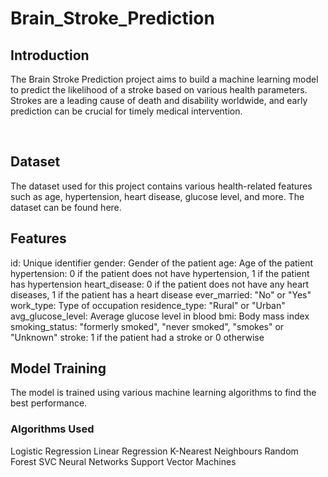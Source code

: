 # Brain_Stroke_Prediction
<h2>Introduction</h2>
<p>The Brain Stroke Prediction project aims to build a machine learning model to predict the likelihood of a stroke based on various health parameters. Strokes are a leading cause of death and disability worldwide, and early prediction can be crucial for timely medical intervention.</p>
<br>
<h2>Dataset</h2>
The dataset used for this project contains various health-related features such as age, hypertension, heart disease, glucose level, and more. The dataset can be found here.
<br>
<h2>Features</h2>
id: Unique identifier
gender: Gender of the patient
age: Age of the patient
hypertension: 0 if the patient does not have hypertension, 1 if the patient has hypertension
heart_disease: 0 if the patient does not have any heart diseases, 1 if the patient has a heart disease
ever_married: "No" or "Yes"
work_type: Type of occupation
residence_type: "Rural" or "Urban"
avg_glucose_level: Average glucose level in blood
bmi: Body mass index
smoking_status: "formerly smoked", "never smoked", "smokes" or "Unknown"
stroke: 1 if the patient had a stroke or 0 otherwise
<h2>Model Training</h2>
The model is trained using various machine learning algorithms to find the best performance.
<h3>Algorithms Used</h3>
Logistic Regression
Linear Regression
K-Nearest Neighbours
Random Forest
SVC
Neural Networks
Support Vector Machines
